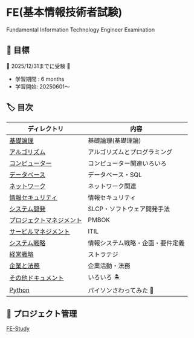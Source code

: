 # FE(基本情報技術者試験)

Fundamental Information Technology Engineer Examination

## :dart: 目標

:dog: 2025/12/31までに受験 :dog:

- 学習期間 : 6 months
- 学習開始: 20250601〜

## :label: 目次

| ディレクトリ                      | 内容                             |
|-----------------------------------|----------------------------------|
| [基礎論理](./basic_logic/)        | 基礎論理(基礎理論)               |
| [アルゴリズム](./algorithm/)      | アルゴリズムとプログラミング     |
| [コンピューター](./computer/)     | コンピューター関連いろいろ       |
| [データベース](./db/)             | データベース・SQL                |
| [ネットワーク](./network/)        | ネットワーク関連                 |
| [情報セキュリティ](./is/)         | 情報セキュリティ                 |
| [システム開発](./development/)    | SLCP・ソフトウェア開発手法       |
| [プロジェクトマネジメント](./pm/) | PMBOK                            |
| [サービルマネジメント](./sm/)     | ITIL                             |
| [システム戦略](./ss/)             | 情報システム戦略・企画・要件定義 |
| [経営戦略](./ms/)                 | ストラテジ                       |
| [企業と法務](./corporate_legal/)  | 企業活動・法務                   |
| [その他ドキュメント](./doc/)      | いろいろ :desert_island:         |
| [Python](./python/)               | パイソンさわってみた :dog:       |

## :pushpin: プロジェクト管理

[FE-Study](https://github.com/users/tomo-john/projects/2)

